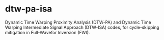 # dtw-pa-isa
Dynamic Time Warping Proximity Analysis (DTW-PA) and Dynamic Time Warping Intermediate Signal Approach (DTW-ISA) codes, for cycle-skipping mitigation in Full-Wavefor Inversion (FWI).
